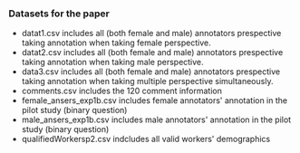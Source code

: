 ### Datasets for the paper

- datat1.csv includes all (both female and male) annotators prespective taking annotation when taking female perspective.
- datat2.csv includes all (both female and male) annotators prespective taking annotation when taking male perspective.
- data3.csv includes all (both female and male) annotators prespective taking annotation when taking multiple perspective simultaneously.
- comments.csv includes the 120 comment information 
- female_ansers_exp1b.csv includes female annotators' annotation in the pilot study (binary question)
- male_ansers_exp1b.csv includes male annotators' annotation in the pilot study (binary question)
- qualifiedWorkersp2.csv indcludes all valid workers' demographics 
